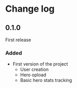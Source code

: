 # Change log

## 0.1.0

First release

### Added

-   First version of the project
    -   User creation
    -   Hero opload
    -   Basic hero stats tracking
